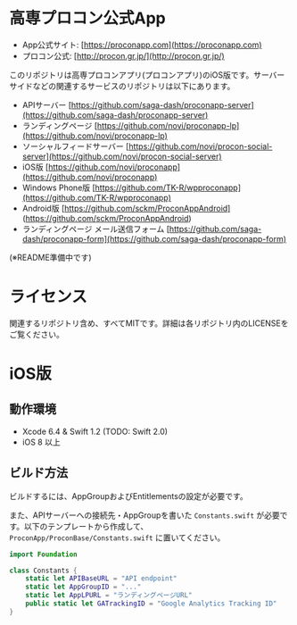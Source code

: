 # 高専プロコン公式App

* App公式サイト: [https://proconapp.com](https://proconapp.com)
* プロコン公式: [http://procon.gr.jp/](http://procon.gr.jp/)

このリポジトリは高専プロコンアプリ(プロコンアプリ)のiOS版です。サーバーサイドなどの関連するサービスのリポジトリは以下にあります。

* APIサーバー [https://github.com/saga-dash/proconapp-server](https://github.com/saga-dash/proconapp-server)
* ランディングページ [https://github.com/novi/proconapp-lp](https://github.com/novi/proconapp-lp)
* ソーシャルフィードサーバー [https://github.com/novi/procon-social-server](https://github.com/novi/procon-social-server)
* iOS版 [https://github.com/novi/proconapp](https://github.com/novi/proconapp)
* Windows Phone版 [https://github.com/TK-R/wpproconapp](https://github.com/TK-R/wpproconapp)
* Android版 [https://github.com/sckm/ProconAppAndroid] (https://github.com/sckm/ProconAppAndroid)
* ランディングページ メール送信フォーム [https://github.com/saga-dash/proconapp-form](https://github.com/saga-dash/proconapp-form)


(※README準備中です)

# ライセンス
関連するリポジトリ含め、すべてMITです。詳細は各リポジトリ内のLICENSEをご覧ください。

# iOS版

## 動作環境

* Xcode 6.4 & Swift 1.2 (TODO: Swift 2.0)
* iOS 8 以上

## ビルド方法

ビルドするには、AppGroupおよびEntitlementsの設定が必要です。

また、APIサーバーへの接続先・AppGroupを書いた `Constants.swift` が必要です。以下のテンプレートから作成して、 `ProconApp/ProconBase/Constants.swift` に置いてください。

```swift
import Foundation

class Constants {
	static let APIBaseURL = "API endpoint"
	static let AppGroupID = "..."
	static let AppLPURL = "ランディングページURL"
	public static let GATrackingID = "Google Analytics Tracking ID"
}
```

